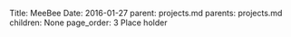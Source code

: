 Title:		MeeBee
Date:		2016-01-27
parent:		projects.md
parents:	projects.md
children:	None
page_order:	3
Place holder
